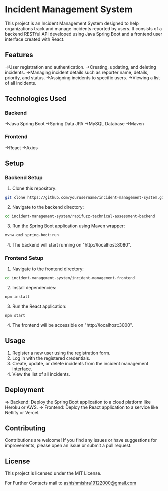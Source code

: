 # Incident Management System

This project is an Incident Management System designed to help organizations track and manage incidents reported by users. It consists of a backend RESTful API developed using Java Spring Boot and a frontend user interface created with React.

## Features

->User registration and authentication.
->Creating, updating, and deleting incidents.
->Managing incident details such as reporter name, details, priority, and status.
->Assigning incidents to specific users.
->Viewing a list of all incidents.

## Technologies Used

### Backend

->Java Spring Boot
->Spring Data JPA
->MySQL Database
->Maven



### Frontend

->React
->Axios

## Setup

### Backend Setup

1. Clone this repository:

```sh
git clone https://github.com/yourusername/incident-management-system.git
```

2. Navigate to the backend directory:

```sh
cd incident-management-system/rapifuzz-technical-assessment-backend
```

3. Run the Spring Boot application using Maven wrapper:

```sh
mvnw.cmd spring-boot:run
```

4. The backend will start running on "http://localhost:8080".

### Frontend Setup

1. Navigate to the frontend directory:

```sh
cd incident-management-system/incident-management-frontend
```

2. Install dependencies:

```sh
npm install
```

3. Run the React application:

```sh
npm start
```

4. The frontend will be accessible on "http://localhost:3000".

## Usage

1. Register a new user using the registration form.
2. Log in with the registered credentials.
3. Create, update, or delete incidents from the incident management interface.
4. View the list of all incidents.

## Deployment

=> Backend: Deploy the Spring Boot application to a cloud platform like Heroku or AWS.
=> Frontend: Deploy the React application to a service like Netlify or Vercel.

## Contributing

Contributions are welcome! If you find any issues or have suggestions for improvements, please open an issue or submit a pull request.

## License

This project is licensed under the MIT License.

For Further Contacts mail to ashishmishra19122000@gmail.com
